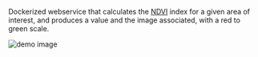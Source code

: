 Dockerized webservice that calculates the [NDVI](https://en.wikipedia.org/wiki/Normalized_difference_vegetation_index) index for a given area of interest, and produces a value and the image associated, with a red to green scale.

![demo image](https://github.com/GuillermoBondonno/GuillermoBondonno.github.io/blob/main/assets/img/portfolio/simages.png?raw=true)
